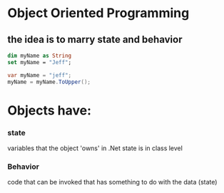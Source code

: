 # Object Oriented Programming

## the idea is to marry state and behavior

```vb
dim myName as String
set myName = "Jeff";
```

```csharp
var myName = "jeff";
myName = myName.ToUpper();
```

# Objects have:

### state
variables that the object 'owns'
in .Net state is in class level 

### Behavior
code that can be invoked that has something to do with the data (state)